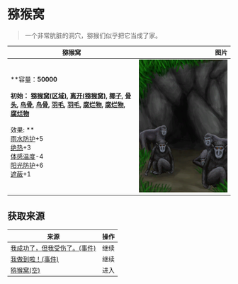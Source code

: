 # 猕猴窝  
> 一个非常肮脏的洞穴，猕猴们似乎把它当成了家。  
  
  猕猴窝  |   图片   
 ----  |  ----:   
 **容量：**50000<br><br>**初始：**	[猕猴窝(区域)](MacaqueDen.md), [离开(猕猴窝)](MacaqueDenExit.md), [椰子](Coconut.md), [骨头](Bones.md), [鸟骨](BonesBird.md), [鸟骨](BonesBird.md), [羽毛](Feathers.md), [羽毛](Feathers.md), [腐烂物](RottenRemains.md), [腐烂物](RottenRemains.md), [腐烂物](RottenRemains.md)<br><br>** 效果: **<br>[雨水防护](RainProtection.md)+5<br>[绝热](InsulationHeat.md)+3<br>[体感温度](TemperaturePerceived.md)-4<br>[阳光防护](SunProtection.md)+6<br>[遮蔽](Sheltered.md)+1  |  <img decoding="async" src="Sprite/MacaqueDen.png" href="a.md" style="max-width:300px;max-height:300px;">   
  
## 获取来源  
来源  |  操作  
----  |  ----  
[我成功了，但我受伤了。(事件)](Event_MacaqueDenFightMixedSuccess.md)  |  继续  
[我做到啦！(事件)](Event_MacaqueDenFightSuccess.md)  |  继续  
[猕猴窝(空)](MacaqueDenEntranceClear.md)  |  进入  


<script>document.title="猕猴窝 - 卡牌生存百科 Card Survival Wiki";</script>